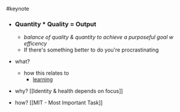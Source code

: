 #keynote 
- ### Quantity * Quality = Output
	- *balance of quality & quantity to achieve a purposeful goal w efficency*
	- If there's something better to do you're procrastinating

- what? 
	- how this relates to 
		- [learning](https://youtu.be/3Z7frfjiEcM?t=1162)
- why? [[Identity & health depends on focus]] 
- how? [[MIT - Most Important Task]]